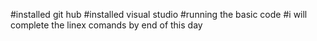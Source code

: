 #installed git hub
#installed visual studio
#running the basic code
#i will complete the linex comands by end of this day
